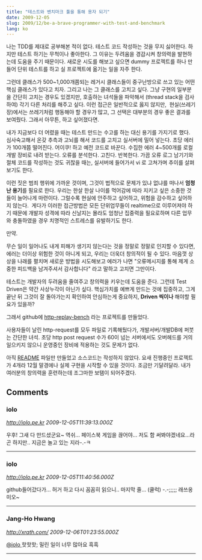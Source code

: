 ```yaml
---
title: "테스트와 벤치마크 툴을 통해 용자 되기"
date: 2009-12-05
slug: 2009/12/be-a-brave-programmer-with-test-and-benchmark
lang: ko
---
```


나는 TDD를 제대로 공부해본 적이 없다. 테스트 코드 작성하는 것을 무지 싫어한다. 하지만 테스트 하기는 무척이나 좋아한다. 그 이유는 두려움을 경감시켜 창의력을 발현하는데 도움을 주기 때문이다. 새로운 시도를 해보고 싶으면 dummy 프로젝트를 하나 만들어 단위 테스트를 하고 실 프로젝트에 옮기는 일을 자주 한다.

그런데 클래스가 500~1,000개쯤되는 레거시 클래스들이 중구난방으로 쓰고 있는 어떤 핵심 클래스가 있다고 치자. 그리고 나는 그 클래스를 고치고 싶다. 그냥 구현의 일부분을 간단히 고치는 경우도 있겠지만, 호출하는 녀석들을 파악해서 (thread stack을 검사하여) 각기 다른 처리를 해주고 싶다. 이런 접근은 일반적으로 옳지 않지만,  현실(쓰레기장)에서는 쓰레기처럼 행동해야 할 경우가 많고, 그 선택은 대부분의 경우 좋은 결과를 보여줬다. 그래서 아무튼, 하고 싶어졌다면.

내가 지금보다 더 어렸을 때는 테스트 만드는 수고를 하는 대신 용기를 가지기로 했다. 심사숙고해서 온갖 추측과 고뇌를 해서 코드를 고치고 실서버에 밀어 넣는다. 초당 에러가 100개쯤 떨어진다. 어이쿠! 하고 예전 코드로 바꾼다. 수집한 에러 4~500개를 로컬 개발 장비로 내려 받는다. 오류를 분석한다. 고친다. 반복한다. 가끔 오류 로그 남기기와 절체 코드를 작성하는 것도 귀찮을 때는, 실서버에 들어가서 vi 로 고쳐가며 추이를 살펴보기도 한다.

이런 짓은 범죄 행위에 가까운 것이며, 그것이 법적으로 문제가 있냐 없냐를 떠나서 **엄청난 용기**를 필요로 한다. 우리는 한살 한살 나이를 먹어감에 따라 지키고 싶은 소중한 것들이 늘어나게 마련이다. 그럴수록 현실에 안주하고 싶어하고, 위험을 감수하고 싶어하지 않는다.  게다가 이러한 접근방법은 모든 단위업무들이 realtime으로 이루어져야 하기 때문에 개발자 성격에 따라 신날지는 몰라도 엄청난 집중력을 필요로하며 다른 업무와 충돌하였을 경우 치명적인 스트레스를 유발하기도 한다.

만약.

무슨 일이 일어나도 내게 피해가 생기지 않는다는 것을 정말로 정말로 인지할 수 있다면, 에러는 더이상 위험한 것이 아니게 되고, 우리는 더욱더 창의적이 될 수 있다. 마음껏 상상을 나래를 펼치며 새로운 방법을 시도해보고 에러가 나면 "오류메시지를 통해 제게 소중한 피드백을 남겨주셔서 감사합니다" 라고 말하고 고치면 그만이다.

테스트는 개발자의 두려움을 줄여주고 창의력을 키우는데 도움을 준다. 그런데 Test Driven은 약간 사상누각이 아닌가 싶다. 핵심가치를 예쁘게 만드는 것에 집중하고, 그게 끝난 뒤 그것이 잘 돌아가는지 확인하여 안심하는게 중요하지, **Driven 씩이나** 해야할 필요가 있을까?

그래서 github에 [http-replay-bench](http://github.com/rath/http-replay-bench) 라는 프로젝트를 만들었다.

사용자들이 날린 http-request를 모두 파일로 기록해뒀다가, 개발서버/개발DB에 퍼붓는 간단한 녀석. 초당 http post request 수가 60이 넘는 서버에서도 오버헤드를 거의 일으키지 않으니 운영중인 장비에 적용하는 것도 문제가 없다.

아직 [README](http://github.com/rath/http-replay-bench/blob/master/README) 파일만 만들었고 소스코드는 작성하지 않았다. 요새 진행중인 프로젝트가 4개라 12월 말경에나 실제 구현을 시작할 수 있을 것이다. 조금만 기달려달라. 내가 여러분의 창의력을 훈련하는데 조그마한 보탬이 되어주겠다.

## Comments

### iolo
*http://iolo.pe.kr*
*2009-12-05T11:39:13.000Z*

우후! 그새 다 만드셨군요~ 역쉬... 페이스북 게임을 끊어야...
저도 함 써봐야겠네요...라곤 하지만.. 지금은 놀고 있는 지라-.-ㅋ

---

### iolo
*http://iolo.pe.kr*
*2009-12-05T11:40:56.000Z*

github들어갔다가... 허거 하고 다시 꼼꼼히 읽으니..
마지막 줄... (쿨럭) -.-;;;;; 래쓰옹 미오~

---

### Jang-Ho Hwang
*http://xrath.com/*
*2009-12-06T01:23:55.000Z*

[@iolo ](#comment-3596) 
핫핫핫; 밀린 일이 너무 많아요 흑흑

---

